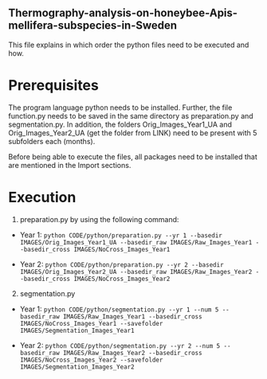 ## Thermography-analysis-on-honeybee-Apis-mellifera-subspecies-in-Sweden

This file explains in which order the python files need to be executed and how.

# Prerequisites
The program language python needs to be installed.
Further, the file function.py needs to be saved in the same directory as preparation.py and segmentation.py.
In addition, the folders Orig_Images_Year1_UA and Orig_Images_Year2_UA (get the folder from LINK) need to be present with 5 subfolders each (months).

Before being able to execute the files, all packages need to be installed that are mentioned in the Import sections.

# Execution 

1. preparation.py by using the following command:

- Year 1: `python CODE/python/preparation.py --yr 1 --basedir IMAGES/Orig_Images_Year1_UA --basedir_raw IMAGES/Raw_Images_Year1 --basedir_cross IMAGES/NoCross_Images_Year1`

- Year 2: `python CODE/python/preparation.py --yr 2 --basedir IMAGES/Orig_Images_Year2_UA --basedir_raw IMAGES/Raw_Images_Year2 --basedir_cross IMAGES/NoCross_Images_Year2`

2. segmentation.py

- Year 1: `python CODE/python/segmentation.py --yr 1 --num 5 --basedir_raw IMAGES/Raw_Images_Year1 --basedir_cross IMAGES/NoCross_Images_Year1 --savefolder IMAGES/Segmentation_Images_Year1`

- Year 2: `python CODE/python/segmentation.py --yr 2 --num 5 --basedir_raw IMAGES/Raw_Images_Year2 --basedir_cross IMAGES/NoCross_Images_Year2 --savefolder IMAGES/Segmentation_Images_Year2`




